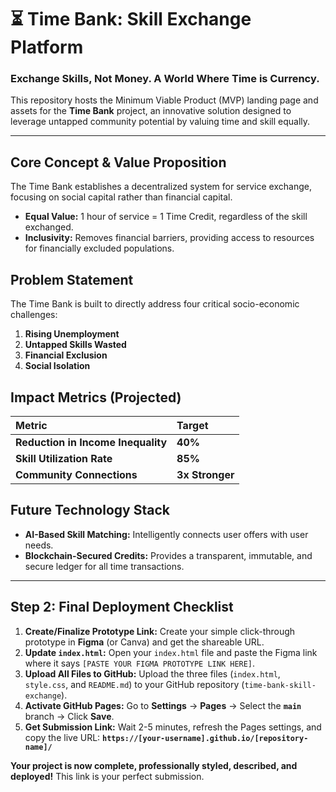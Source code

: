 # ⏳ Time Bank: Skill Exchange Platform

### Exchange Skills, Not Money. A World Where Time is Currency.

This repository hosts the Minimum Viable Product (MVP) landing page and assets for the **Time Bank** project, an innovative solution designed to leverage untapped community potential by valuing time and skill equally.

---

## Core Concept & Value Proposition

The Time Bank establishes a decentralized system for service exchange, focusing on social capital rather than financial capital.

* **Equal Value:** 1 hour of service = 1 Time Credit, regardless of the skill exchanged.
* **Inclusivity:** Removes financial barriers, providing access to resources for financially excluded populations.

## Problem Statement

The Time Bank is built to directly address four critical socio-economic challenges:

1.  **Rising Unemployment**
2.  **Untapped Skills Wasted**
3.  **Financial Exclusion**
4.  **Social Isolation**

## Impact Metrics (Projected)

| Metric | Target |
| :--- | :--- |
| **Reduction in Income Inequality** | **40%** |
| **Skill Utilization Rate** | **85%** |
| **Community Connections** | **3x Stronger** |

## Future Technology Stack

* **AI-Based Skill Matching:** Intelligently connects user offers with user needs.
* **Blockchain-Secured Credits:** Provides a transparent, immutable, and secure ledger for all time transactions.

---

## Step 2: Final Deployment Checklist

1.  **Create/Finalize Prototype Link:** Create your simple click-through prototype in **Figma** (or Canva) and get the shareable URL.
2.  **Update `index.html`:** Open your `index.html` file and paste the Figma link where it says `[PASTE YOUR FIGMA PROTOTYPE LINK HERE]`.
3.  **Upload All Files to GitHub:** Upload the three files (`index.html`, `style.css`, and `README.md`) to your GitHub repository (`time-bank-skill-exchange`).
4.  **Activate GitHub Pages:** Go to **Settings** $\rightarrow$ **Pages** $\rightarrow$ Select the **`main`** branch $\rightarrow$ Click **Save**.
5.  **Get Submission Link:** Wait 2-5 minutes, refresh the Pages settings, and copy the live URL: **`https://[your-username].github.io/[repository-name]/`**

**Your project is now complete, professionally styled, described, and deployed!** This link is your perfect submission.
